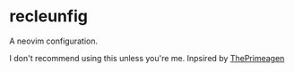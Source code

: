 # recleunfig

A neovim configuration.

I don't recommend using this unless you're me. Inpsired by [ThePrimeagen](https://www.youtube.com/watch?v=w7i4amO_zaE)
